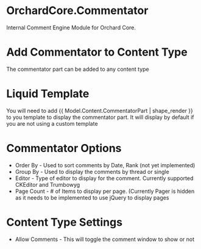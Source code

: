 # OrchardCore.Commentator
Internal Comment Engine Module for Orchard Core.

# Add Commentator to Content Type
The commentator part can be added to any content type

# Liquid Template
You will need to add {{ Model.Content.CommentatorPart | shape_render }} to you template to display the commentator part. It will display by default if you are not using a custom template

# Commentator Options
- Order By - Used to sort comments by Date, Rank (not yet implemented)
- Group By - Used to display the comments by thread or single
- Editor - Type of editor to display for the comment. Currently supported CKEditor and Trumbowyg
- Page Count - # of Items to display per page. (Currently Pager is hidden as it needs to be implemented to use jQuery to display pages

# Content Type Settings
- Allow Comments - This will toggle the comment window to show or not
